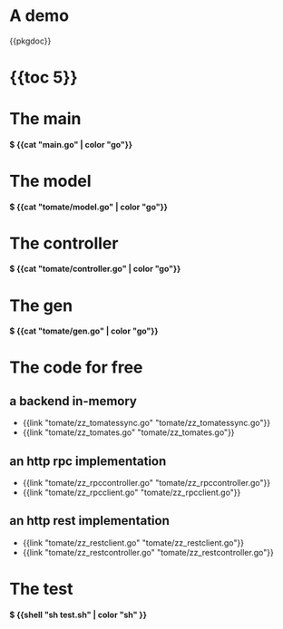 # A demo

{{pkgdoc}}

# {{toc 5}}

# The main

#### $ {{cat "main.go" | color "go"}}

# The model

#### $ {{cat "tomate/model.go" | color "go"}}

# The controller

#### $ {{cat "tomate/controller.go" | color "go"}}

# The gen

#### $ {{cat "tomate/gen.go" | color "go"}}

# The code for free

## a backend in-memory

- {{link "tomate/zz_tomatessync.go" "tomate/zz_tomatessync.go"}}
- {{link "tomate/zz_tomates.go" "tomate/zz_tomates.go"}}

## an http rpc implementation

- {{link "tomate/zz_rpccontroller.go" "tomate/zz_rpccontroller.go"}}
- {{link "tomate/zz_rpcclient.go" "tomate/zz_rpcclient.go"}}

## an http rest implementation

- {{link "tomate/zz_restclient.go" "tomate/zz_restclient.go"}}
- {{link "tomate/zz_restcontroller.go" "tomate/zz_restcontroller.go"}}

# The test

#### $ {{shell "sh test.sh" | color "sh" }}
